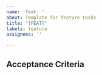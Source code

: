 ```yaml
---
name: 'feat: '
about: Template for feature tasks
title: "[FEAT]"
labels: feature
assignees: ''

---
```


## Acceptance Criteria
